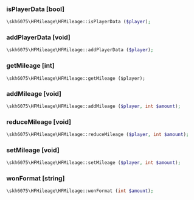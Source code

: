 ### isPlayerData [bool]

```php
\skh6075\HFMileage\HFMileage::isPlayerData ($player);
```

### addPlayerData [void]

```php
\skh6075\HFMileage\HFMileage::addPlayerData ($player);
```

### getMileage [int]

```
\skh6075\HFMileage\HFMileage::getMileage ($player);
```

### addMileage [void]

```php
\skh6075\HFMileage\HFMileage::addMileage ($player, int $amount);
```

### reduceMileage [void]

```php
\skh6075\HFMileage\HFMileage::reduceMileage ($player, int $amount);
```

### setMileage [void]

```php
\skh6075\HFMileage\HFMileage::setMileage ($player, int $amount);
```

### wonFormat [string]

```php
\skh6075\HFHileage\HFMileage::wonFormat (int $amount);
```
